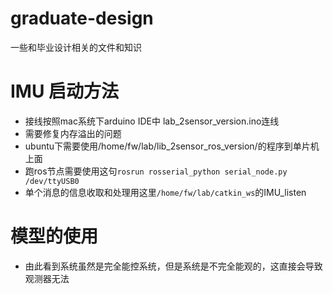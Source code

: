 # graduate-design
一些和毕业设计相关的文件和知识

# IMU 启动方法
- 接线按照mac系统下arduino IDE中 lab_2sensor_version.ino连线
- 需要修复内存溢出的问题
- ubuntu下需要使用/home/fw/lab/lib_2sensor_ros_version/的程序到单片机上面
- 跑ros节点需要使用这句`rosrun rosserial_python serial_node.py /dev/ttyUSB0`
- 单个消息的信息收取和处理用这里`/home/fw/lab/catkin_ws`的IMU_listen


# 模型的使用
- 由此看到系统虽然是完全能控系统，但是系统是不完全能观的，这直接会导致观测器无法